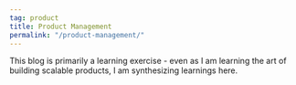 ```yaml
---
tag: product
title: Product Management
permalink: "/product-management/"
---
```

This blog is primarily a learning exercise - even as I am learning the art of building scalable products, I am synthesizing learnings here.